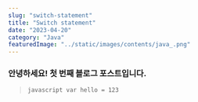```yaml
---
slug: "switch-statement"
title: "Switch statement"
date: "2023-04-20"
category: "Java"
featuredImage: "../static/images/contents/java_.png"
---
```


### 안녕하세요! 첫 번째 블로그 포스트입니다.


> `javascript
> var hello = 123
> `